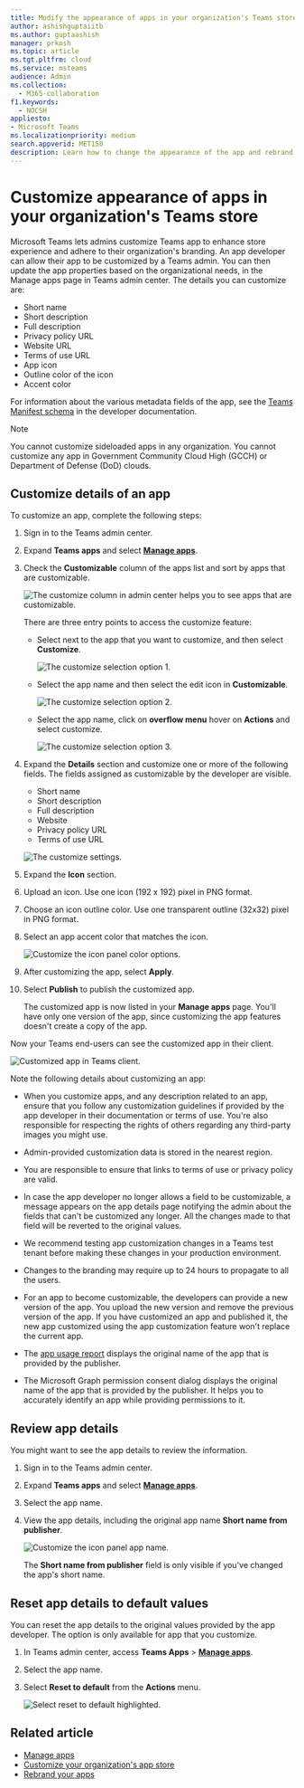 ```yaml
---
title: Modify the appearance of apps in your organization's Teams store
author: ashishguptaiitb
ms.author: guptaashish
manager: prkosh
ms.topic: article
ms.tgt.pltfrm: cloud
ms.service: msteams
audience: Admin
ms.collection: 
  - M365-collaboration
f1.keywords: 
  - NOCSH
appliesto: 
- Microsoft Teams
ms.localizationpriority: medium
search.appverid: MET150
description: Learn how to change the appearance of the app and rebrand an app by editing app details and metadata.
---
```


# Customize appearance of apps in your organization's Teams store

Microsoft Teams lets admins customize Teams app to enhance store experience and adhere to their organization's branding. An app developer can allow their app to be customized by a Teams admin. You can then update the app properties based on the organizational needs, in the Manage apps page in Teams admin center. The details you can customize are:

* Short name
* Short description
* Full description
* Privacy policy URL
* Website URL
* Terms of use URL
* App icon
* Outline color of the icon
* Accent color

For information about the various metadata fields of the app, see the [Teams Manifest schema](/microsoftteams/platform/resources/schema/manifest-schema) in the developer documentation.

> [!NOTE]
> You cannot customize sideloaded apps in any organization. You cannot customize any app in Government Community Cloud High (GCCH) or Department of Defense (DoD) clouds.

## Customize details of an app

To customize an app, complete the following steps:

1. Sign in to the Teams admin center.

1. Expand **Teams apps** and select **[Manage apps](https://admin.teams.microsoft.com/policies/manage-apps)**.

1. Check the **Customizable** column of the apps list and sort by apps that are customizable.

   ![The customize column in admin center helps you to see apps that are customizable.](media/customizable-apps-in-tac.png)

   There are three entry points to access the customize feature:

   * Select next to the app that you want to customize, and then select **Customize**.

     ![The customize selection option 1.](media/select-app-to-customize1.png)

   * Select the app name and then select the edit icon in **Customizable**.

     ![The customize selection option 2.](media/communities-microsoft.png)

   * Select the app name, click on **overflow menu** hover on **Actions** and select customize.

     ![The customize selection option 3.](media/customize-action-menu.png)

1. Expand the **Details** section and customize one or more of the following fields. The fields assigned as customizable by the developer are visible.

    * Short name
    * Short description
    * Full description
    * Website
    * Privacy policy URL
    * Terms of use URL

   ![The customize settings.](media/customize-settings.png)

1. Expand the **Icon** section.

1. Upload an icon. Use one icon (192 x 192) pixel in PNG format.

1. Choose an icon outline color. Use one transparent outline (32x32) pixel in PNG format.

1. Select an app accent color that matches the icon.

   ![Customize the icon panel color options.](media/customize-app-colors.png)

1. After customizing the app, select **Apply**.

1. Select **Publish** to publish the customized app.

   The customized app is now listed in your **Manage apps** page. You'll have only one version of the app, since customizing the app features doesn't create a copy of the app.

Now your Teams end-users can see the customized app in their client.

   ![Customized app in Teams client.](media/contoso-app.png)

Note the following details about customizing an app:

* When you customize apps, and any description related to an app, ensure that you follow any customization guidelines if provided by the app developer in their documentation or terms of use. You're also responsible for respecting the rights of others regarding any third-party images you might use.

* Admin-provided customization data is stored in the nearest region.

* You are responsible to ensure that links to terms of use or privacy policy are valid.

* In case the app developer no longer allows a field to be customizable, a message appears on the app details page notifying the admin about the fields that can't be customized any longer. All the changes made to that field will be reverted to the original values.

* We recommend testing app customization changes in a Teams test tenant before making these changes in your production environment.

* Changes to the branding may require up to 24 hours to propagate to all the users.

* For an app to become customizable, the developers can provide a new version of the app. You upload the new version and remove the previous version of the app. If you have customized an app and published it, the new app customized using the app customization feature won't replace the current app.

* The [app usage report](teams-analytics-and-reports/app-usage-report.md) displays the original name of the app that is provided by the publisher.

* The Microsoft Graph permission consent dialog displays the original name of the app that is provided by the publisher. It helps you to accurately identify an app while providing permissions to it.

## Review app details

You might want to see the app details to review the information.

1. Sign in to the Teams admin center.

1. Expand **Teams apps** and select **[Manage apps](https://admin.teams.microsoft.com/policies/manage-apps)**.

1. Select the app name.

1. View the app details, including the original app name **Short name from publisher**.

   ![Customize the icon panel app name.](media/original-app-version.png)

   The **Short name from publisher** field is only visible if you've changed the app's short name.

## Reset app details to default values

You can reset the app details to the original values provided by the app developer. The option is only available for app that you customize.

1. In Teams admin center, access **Teams Apps** > **[Manage apps](https://admin.teams.microsoft.com/policies/manage-apps)**.

1. Select the app name.

1. Select **Reset to default** from the **Actions** menu.

   ![Select reset to default highlighted.](media/select-reset.png)

## Related article

* [Manage apps](manage-apps.md)
* [Customize your organization's app store](customize-your-app-store.md)
* [Rebrand your apps](https://techcommunity.microsoft.com/t5/microsoft-teams-blog/rebrand-apps-to-your-own-organization-s-branding-with-app/ba-p/2376296)
